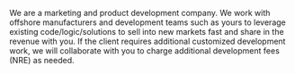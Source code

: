 We are a marketing and product development company. We work with offshore manufacturers and development teams such as yours to leverage existing code/logic/solutions to sell into new markets fast and share in the revenue with you. If the client requires additional customized development work, we will collaborate with you to charge additional development fees (NRE) as needed.

